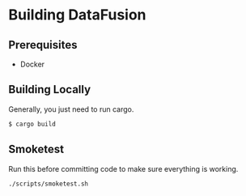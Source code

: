 
# Building DataFusion

## Prerequisites

- Docker

## Building Locally

Generally, you just need to run cargo.

```bash
$ cargo build
```

## Smoketest

Run this before committing code to make sure everything is working.

```bash
./scripts/smoketest.sh
```